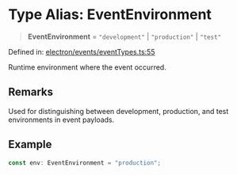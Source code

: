 # Type Alias: EventEnvironment

> **EventEnvironment** = `"development"` \| `"production"` \| `"test"`

Defined in: [electron/events/eventTypes.ts:55](https://github.com/Nick2bad4u/Uptime-Watcher/blob/8a1973382d5fe14c52996ecda381894eb7ecd4a6/electron/events/eventTypes.ts#L55)

Runtime environment where the event occurred.

## Remarks

Used for distinguishing between development, production, and test environments in event payloads.

## Example

```typescript
const env: EventEnvironment = "production";
```
